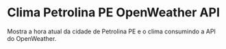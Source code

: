 # Clima Petrolina PE OpenWeather API

Mostra a hora atual da cidade de Petrolina PE e o clima consumindo a API do OpenWeather.
